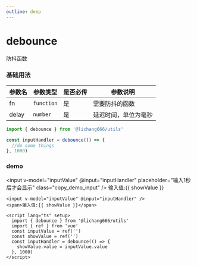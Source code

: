 ```yaml
---
outline: deep
---
```


# debounce

防抖函数

### 基础用法

| 参数名 | 参数类型   | 是否必传 | 参数说明             |
| ------ | ---------- | -------- | -------------------- |
| fn     | `function` | 是       | 需要防抖的函数       |
| delay  | `number`   | 是       | 延迟时间，单位为毫秒 |

```ts
import { debounce } from '@lichang666/utils'

const inputHandler = debounce(() => {
  //do some things
}, 1000)
```

### demo

<input v-model="inputValue" @input="inputHandler" placeholder="输入1秒后才会显示" class="copy_demo_input" />
<span>输入值:{{ showValue }}</span>

<script lang="ts" setup>
    import {debounce} from '@lichang666/utils'
    import {ref} from 'vue'
    const inputValue = ref('')
    const showValue = ref('')
    const inputHandler = debounce(() => {
        showValue.value = inputValue.value
    }, 1000)
</script>

```vue
<input v-model="inputValue" @input="inputHandler" />
<span>输入值:{{ showValue }}</span>

<script lang="ts" setup>
  import { debounce } from '@lichang666/utils'
  import { ref } from 'vue'
  const inputValue = ref('')
  const showValue = ref('')
  const inputHandler = debounce(() => {
    showValue.value = inputValue.value
  }, 1000)
</script>
```

<style scoped>
.copy_demo_input{
    margin:10px 20px;
    border:1px solid #ccc;
    padding:2px 10px;
    border-radius:5px;
}
</style>
